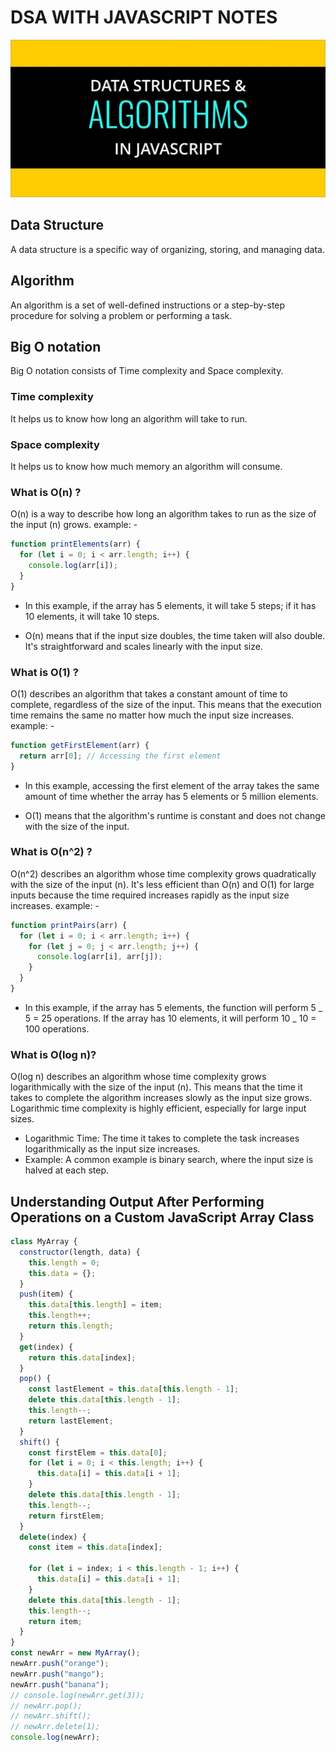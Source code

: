 # DSA WITH JAVASCRIPT NOTES

![Project Screenshot](./assets/dsa.png)

## Data Structure

A data structure is a specific way of organizing, storing, and managing data.

## Algorithm

An algorithm is a set of well-defined instructions or a step-by-step procedure for solving a problem or performing a task.

## Big O notation

Big O notation consists of Time complexity and Space complexity.

### Time complexity

It helps us to know how long an algorithm will take to run.

### Space complexity

It helps us to know how much memory an algorithm will consume.

### What is O(n) ?

O(n) is a way to describe how long an algorithm takes to run as the size of the input (n) grows.
example: -

```javascript
function printElements(arr) {
  for (let i = 0; i < arr.length; i++) {
    console.log(arr[i]);
  }
}
```

- In this example, if the array has 5 elements, it will take 5 steps; if it has 10 elements, it will take 10 steps.

- O(n) means that if the input size doubles, the time taken will also double. It's straightforward and scales linearly with the input size.

### What is O(1) ?

O(1) describes an algorithm that takes a constant amount of time to complete, regardless of the size of the input. This means that the execution time remains the same no matter how much the input size increases.
example: -

```javascript
function getFirstElement(arr) {
  return arr[0]; // Accessing the first element
}
```

- In this example, accessing the first element of the array takes the same amount of time whether the array has 5 elements or 5 million elements.

- O(1) means that the algorithm's runtime is constant and does not change with the size of the input.

### What is O(n^2) ?

O(n^2) describes an algorithm whose time complexity grows quadratically with the size of the input (n). It's less efficient than O(n) and O(1) for large inputs because the time required increases rapidly as the input size increases.
example: -

```javascript
function printPairs(arr) {
  for (let i = 0; i < arr.length; i++) {
    for (let j = 0; j < arr.length; j++) {
      console.log(arr[i], arr[j]);
    }
  }
}
```

- In this example, if the array has 5 elements, the function will perform 5 _ 5 = 25 operations. If the array has 10 elements, it will perform 10 _ 10 = 100 operations.

### What is O(log n)?

O(log n) describes an algorithm whose time complexity grows logarithmically with the size of the input (n). This means that the time it takes to complete the algorithm increases slowly as the input size grows. Logarithmic time complexity is highly efficient, especially for large input sizes.

- Logarithmic Time: The time it takes to complete the task increases logarithmically as the input size increases.
- Example: A common example is binary search, where the input size is halved at each step.

## Understanding Output After Performing Operations on a Custom JavaScript Array Class

```javascript
class MyArray {
  constructor(length, data) {
    this.length = 0;
    this.data = {};
  }
  push(item) {
    this.data[this.length] = item;
    this.length++;
    return this.length;
  }
  get(index) {
    return this.data[index];
  }
  pop() {
    const lastElement = this.data[this.length - 1];
    delete this.data[this.length - 1];
    this.length--;
    return lastElement;
  }
  shift() {
    const firstElem = this.data[0];
    for (let i = 0; i < this.length; i++) {
      this.data[i] = this.data[i + 1];
    }
    delete this.data[this.length - 1];
    this.length--;
    return firstElem;
  }
  delete(index) {
    const item = this.data[index];

    for (let i = index; i < this.length - 1; i++) {
      this.data[i] = this.data[i + 1];
    }
    delete this.data[this.length - 1];
    this.length--;
    return item;
  }
}
const newArr = new MyArray();
newArr.push("orange");
newArr.push("mango");
newArr.push("banana");
// console.log(newArr.get(3));
// newArr.pop();
// newArr.shift();
// newArr.delete(1);
console.log(newArr);
```
